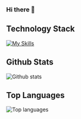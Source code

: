 ### Hi there 👋

#### 

<!--
**NIrajan-15/NIrajan-15** is a ✨ _special_ ✨ repository because its `README.md` (this file) appears on your GitHub profile.

Here are some ideas to get you started:

- 🔭 I’m currently working on ...
- 🌱 I’m currently learning ...
- 👯 I’m looking to collaborate on ...
- 🤔 I’m looking for help with ...
- 💬 Ask me about ...
- 📫 How to reach me: ...
- 😄 Pronouns: ...
- ⚡ Fun fact: ...
-->

## Technology Stack

[![My Skills](https://skills.thijs.gg/icons?i=java,py,js,html,css,react,mysql,postgres,docker,git,figmafigma&theme=light)](https://skills.thijs.gg)


## Github Stats

![Github stats](https://github-readme-stats.vercel.app/api?username=NIrajan-15&count_private=true&show_icons=true&theme=radical) 

## Top Languages

![Top languages](https://github-readme-stats.vercel.app/api/top-langs/?username=NIrajan-15&show_icons=true&theme=radical)
